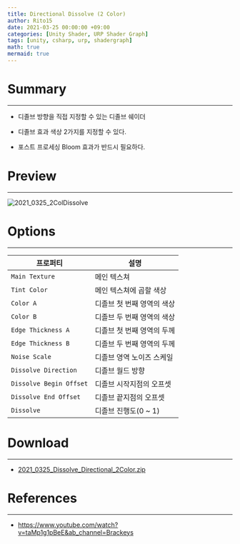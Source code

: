 ```yaml
---
title: Directional Dissolve (2 Color)
author: Rito15
date: 2021-03-25 00:00:00 +09:00
categories: [Unity Shader, URP Shader Graph]
tags: [unity, csharp, urp, shadergraph]
math: true
mermaid: true
---
```


# Summary
---

- 디졸브 방향을 직접 지정할 수 있는 디졸브 쉐이더

- 디졸브 효과 색상 2가지를 지정할 수 있다.

- 포스트 프로세싱 Bloom 효과가 반드시 필요하다.


# Preview
---

![2021_0325_2ColDissolve](https://user-images.githubusercontent.com/42164422/112436162-02af2200-8d89-11eb-84d5-48ce1cc8c5de.gif)

# Options
---

|프로퍼티|설명
|---|---|
|`Main Texture`|메인 텍스쳐|
|`Tint Color`|메인 텍스쳐에 곱할 색상|
|`Color A`|디졸브 첫 번째 영역의 색상|
|`Color B`|디졸브 두 번째 영역의 색상|
|`Edge Thickness A`|디졸브 첫 번째 영역의 두께|
|`Edge Thickness B`|디졸브 두 번째 영역의 두께|
|`Noise Scale`|디졸브 영역 노이즈 스케일|
|`Dissolve Direction`|디졸브 월드 방향|
|`Dissolve Begin Offset`|디졸브 시작지점의 오프셋|
|`Dissolve End Offset`|디졸브 끝지점의 오프셋|
|`Dissolve`|디졸브 진행도(0 ~ 1)|


# Download
---
- [2021_0325_Dissolve_Directional_2Color.zip](https://github.com/rito15/Images/files/6202820/2021_0325_Dissolve_Directional_2Color.zip)


# References
---
- <https://www.youtube.com/watch?v=taMp1g1pBeE&ab_channel=Brackeys>
